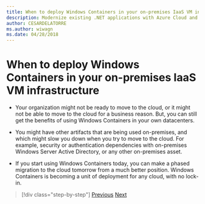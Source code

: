 ```yaml
---
title: When to deploy Windows Containers in your on-premises IaaS VM infrastructure
description: Modernize existing .NET applications with Azure Cloud and Windows containers | When to deploy Windows Containers in your on-premises IaaS VM infrastructure
author: CESARDELATORRE
ms.author: wiwagn
ms.date: 04/28/2018
---
```

# When to deploy Windows Containers in your on-premises IaaS VM infrastructure

- Your organization might not be ready to move to the cloud, or it might not be able to move to the cloud for a business reason. But, you can still get the benefits of using Windows Containers in your own datacenters.

- You might have other artifacts that are being used on-premises, and which might slow you down when you try to move to the cloud. For example, security or authentication dependencies with on-premises Windows Server Active Directory, or any other on-premises asset.

- If you start using Windows Containers today, you can make a phased migration to the cloud tomorrow from a much better position. Windows Containers is becoming a unit of deployment for any cloud, with no lock-in.

> [!div  class="step-by-step"]
> [Previous](when-not-to-deploy-to-windows-containers.md)
> [Next](when-to-deploy-windows-containers-to-azure-vms-iaas-cloud.md)
